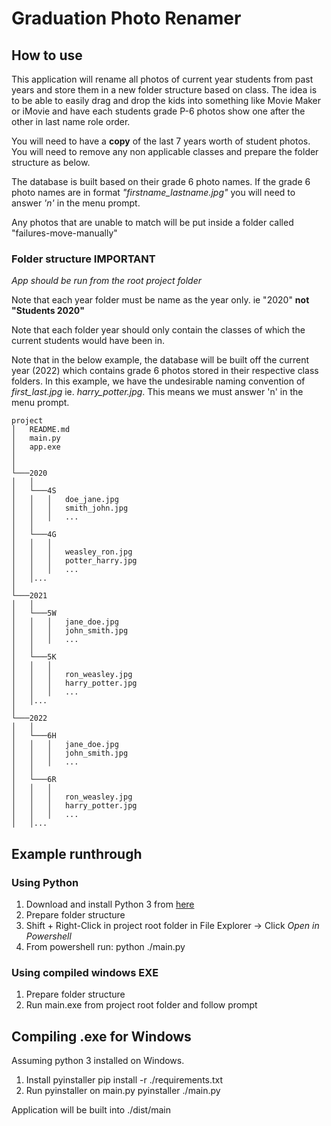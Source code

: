 # Graduation Photo Renamer

## How to use

This application will rename all photos of current year students from past years and store them in a new folder structure based on class. The idea is to be able to easily drag and drop the kids into something like Movie Maker or iMovie and have each students grade P-6 photos show one after the other in last name role order.

You will need to have a **copy** of the last 7 years worth of student photos. You will need to remove any non applicable classes and prepare the folder structure as below.

The database is built based on their grade 6 photo names. If the grade 6 photo names are in format *"firstname_lastname.jpg"* you will need to answer *'n'* in the menu prompt.

Any photos that are unable to match will be put inside a folder called "failures-move-manually"

### Folder structure IMPORTANT

*App should be run from the root project folder*

Note that each year folder must be name as the year only. ie "2020" **not "Students 2020"**

Note that each folder year should only contain the classes of which the current students would have been in.

Note that in the below example, the database will be built off the current year (2022) which contains grade 6 photos stored in their respective class folders. In this example, we have the undesirable naming convention of *first_last.jpg* ie. *harry_potter.jpg*. This means we must answer 'n' in the menu prompt.

```
project
│   README.md
│   main.py
│   app.exe
│   
│
└───2020
│   │   
│   └───4S
│   │   │   doe_jane.jpg
│   │   │   smith_john.jpg
│   │   │   ...
│   │
│   └───4G
│   │   │
│   │   │   weasley_ron.jpg
│   │   │   potter_harry.jpg
│   │   │   ...
│   │...
│   
└───2021
│   │   
│   └───5W
│   │   │   jane_doe.jpg
│   │   │   john_smith.jpg
│   │   │   ...
│   │
│   └───5K
│   │   │
│   │   │   ron_weasley.jpg
│   │   │   harry_potter.jpg
│   │   │   ...
│   │...
│   
└───2022
│   │   
│   └───6H
│   │   │   jane_doe.jpg
│   │   │   john_smith.jpg
│   │   │   ...
│   │
│   └───6R
│   │   │
│   │   │   ron_weasley.jpg
│   │   │   harry_potter.jpg
│   │   │   ...
│   │...
```

## Example runthrough

### Using Python
1. Download and install Python 3 from [here](https://www.python.org/downloads/)
2. Prepare folder structure
3. Shift + Right-Click in project root folder in File Explorer -> Click *Open in Powershell*
4. From powershell run:
        python ./main.py

### Using compiled windows EXE
1. Prepare folder structure
2. Run main.exe from project root folder and follow prompt

## Compiling .exe for Windows

Assuming python 3 installed on Windows.

1. Install pyinstaller
        pip install -r ./requirements.txt
2. Run pyinstaller on main.py
        pyinstaller ./main.py

Application will be built into ./dist/main


